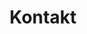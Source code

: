 ---
title: Kontakt
layout: main_and_sidebar_right
url: de/kontakt

menu:
  main:
  
col_main: 
  - 10
  - 11
  - 20
  
col_right: 
  - 20
  - 10
---
